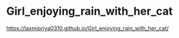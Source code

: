 # Girl_enjoying_rain_with_her_cat


https://laxmipriya0310.github.io/Girl_enjoying_rain_with_her_cat/
